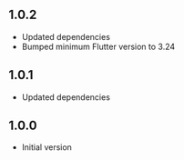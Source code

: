 ## 1.0.2

* Updated dependencies
* Bumped minimum Flutter version to 3.24

## 1.0.1

* Updated dependencies

## 1.0.0

* Initial version
